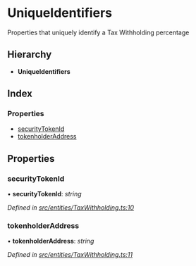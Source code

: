 # UniqueIdentifiers

Properties that uniquely identify a Tax Withholding percentage

## Hierarchy

* **UniqueIdentifiers**

## Index

### Properties

* [securityTokenId](_entities_taxwithholding_.uniqueidentifiers.md#securitytokenid)
* [tokenholderAddress](_entities_taxwithholding_.uniqueidentifiers.md#tokenholderaddress)

## Properties

### securityTokenId

• **securityTokenId**: _string_

_Defined in_ [_src/entities/TaxWithholding.ts:10_](https://github.com/PolymathNetwork/polymath-sdk/blob/550676f/src/entities/TaxWithholding.ts#L10)

### tokenholderAddress

• **tokenholderAddress**: _string_

_Defined in_ [_src/entities/TaxWithholding.ts:11_](https://github.com/PolymathNetwork/polymath-sdk/blob/550676f/src/entities/TaxWithholding.ts#L11)

